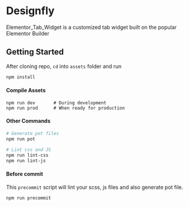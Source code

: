 Designfly
===

Elementor_Tab_Widget is a customized tab widget built on the popular Elementor Builder



Getting Started
---------------

After cloning repo, `cd` into `assets` folder and run

```bash
npm install
```


#### Compile Assets

```
npm run dev       # During development
npm run prod      # When ready for production
```



#### Other Commands

```bash
# Generate pot files
npm run pot

# Lint css and JS
npm run lint-css
npm run lint-js
```



#### Before commit

This `precommit` script will lint your scss, js files and also generate pot file.

```bash
npm run precommit
```

